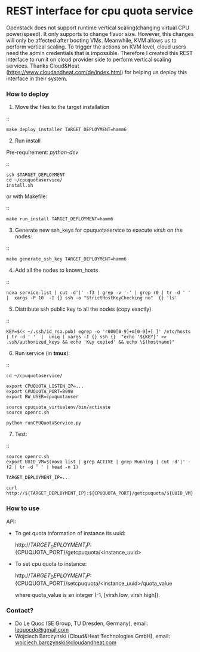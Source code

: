 # REST interface for cpu quota service

Openstack does not support runtime vertical scaling(changing virtual CPU power/speed). It only supports to change flavor size. However, this changes will only be affected after booting VMs. Meanwhile, KVM allows us to perform vertical scaling. To trigger the actions on KVM level, cloud users need the admin credentials that is impossible. Therefore I created this REST interface to run it on cloud provider side to perform vertical scaling services. Thanks Cloud&amp;Heat (https://www.cloudandheat.com/de/index.html) for helping us deploy this interface in their system.

### How to deploy ###

1. Move the files to the target installation

  ::

    make deploy_installer TARGET_DEPLOYMENT=hamm6

2. Run install

  Pre-requirement: *python-dev*

  :: 
  
    ssh $TARGET_DEPLOYMENT
    cd ~/cpuquotaservice/
    install.sh

  or with Makefile:

  :: 

    make run_install TARGET_DEPLOYMENT=hamm6

3. Generate new ssh_keys for cpuquotaservice to execute *virsh* on the nodes:

  ::

    make generate_ssh_key TARGET_DEPLOYMENT=hamm6

4. Add all the nodes to known_hosts

  ::

    nova service-list | cut -d'|' -f3 | grep -v '-' | grep r0 | tr -d ' ' |  xargs -P 10  -I {} ssh -o "StrictHostKeyChecking no"  {} 'ls'

5. Distribute ssh public key to all the nodes (copy exactly)

  ::

    KEY=$(< ~/.ssh/id_rsa.pub) egrep -o 'r000[0-9]+m[0-9]+[ ]' /etc/hosts | tr -d ' '  |  uniq | xargs -I {} ssh {}  "echo '${KEY}' >> .ssh/authorized_keys && echo 'Key copied' && echo \$(hostname)"

6. Run service (in **tmux**):

  ::
    
    cd ~/cpuquotaservice/

    export CPUQUOTA_LISTEN_IP=...
    export CPUQUOTA_PORT=8998
    export BW_USER=cpuquotauser

    source cpuquota_virtualenv/bin/activate
    source openrc.sh

    python runCPUQuotaService.py


7. Test:

  ::
    
    source openrc.sh
    export UUID_VM=$(nova list | grep ACTIVE | grep Running | cut -d'|' -f2 | tr -d ' ' | head -n 1)

    TARGET_DEPLOYMENT_IP=...

    curl http://${TARGET_DEPLOYMENT_IP}:${CPUQUOTA_PORT}/getcpuquota/${UUID_VM}

### How to use ###

API:

 - To get quota information of instance its uuid:

     http://${TARGET_DEPLOYMENT_IP}:${CPUQUOTA_PORT}/getcpuquota/<instance_uuid>

 - To set cpu quota to instance:

     http://${TARGET_DEPLOYMENT_IP}:${CPUQUOTA_PORT}/setcpuquota/<instance_uuid>/quota_value

   where quota_value is an integer (-1, [virsh low, virsh high]).

### Contact? ###
* Do Le Quoc (SE Group, TU Dresden, Germany), email: lequocdo@gmail.com
* Wojciech Barczynski (Cloud&Heat Technologies GmbH), email: wojciech.barczynski@cloudandheat.com 
